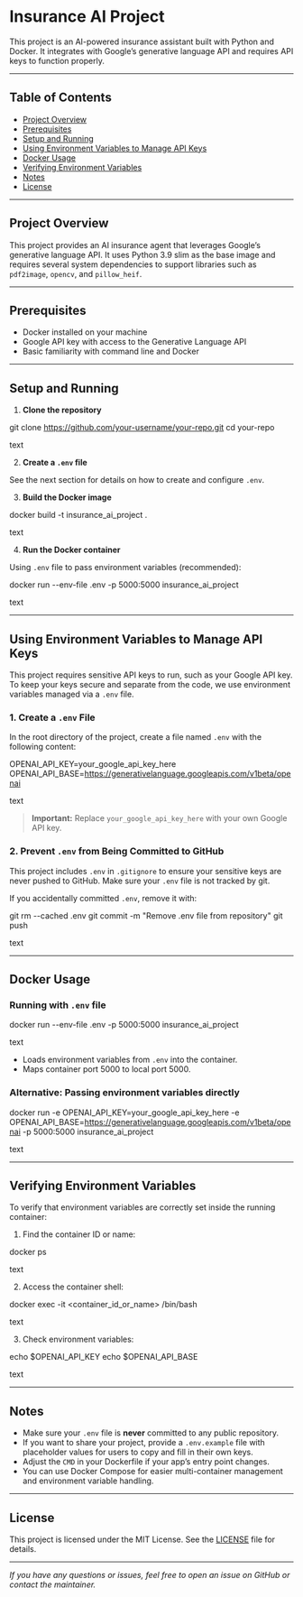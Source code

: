 # Insurance AI Project

This project is an AI-powered insurance assistant built with Python and Docker. It integrates with Google’s generative language API and requires API keys to function properly.

---

## Table of Contents

- [Project Overview](#project-overview)  
- [Prerequisites](#prerequisites)  
- [Setup and Running](#setup-and-running)  
- [Using Environment Variables to Manage API Keys](#using-environment-variables-to-manage-api-keys)  
- [Docker Usage](#docker-usage)  
- [Verifying Environment Variables](#verifying-environment-variables)  
- [Notes](#notes)  
- [License](#license)  

---

## Project Overview

This project provides an AI insurance agent that leverages Google’s generative language API. It uses Python 3.9 slim as the base image and requires several system dependencies to support libraries such as `pdf2image`, `opencv`, and `pillow_heif`.

---

## Prerequisites

- Docker installed on your machine  
- Google API key with access to the Generative Language API  
- Basic familiarity with command line and Docker  

---

## Setup and Running

1. **Clone the repository**

git clone https://github.com/your-username/your-repo.git
cd your-repo

text

2. **Create a `.env` file**

See the next section for details on how to create and configure `.env`.

3. **Build the Docker image**

docker build -t insurance_ai_project .

text

4. **Run the Docker container**

Using `.env` file to pass environment variables (recommended):

docker run --env-file .env -p 5000:5000 insurance_ai_project

text

---

## Using Environment Variables to Manage API Keys

This project requires sensitive API keys to run, such as your Google API key. To keep your keys secure and separate from the code, we use environment variables managed via a `.env` file.

### 1. Create a `.env` File

In the root directory of the project, create a file named `.env` with the following content:

OPENAI_API_KEY=your_google_api_key_here
OPENAI_API_BASE=https://generativelanguage.googleapis.com/v1beta/openai

text

> **Important:** Replace `your_google_api_key_here` with your own Google API key.

### 2. Prevent `.env` from Being Committed to GitHub

This project includes `.env` in `.gitignore` to ensure your sensitive keys are never pushed to GitHub. Make sure your `.env` file is not tracked by git.

If you accidentally committed `.env`, remove it with:

git rm --cached .env
git commit -m "Remove .env file from repository"
git push

text

---

## Docker Usage

### Running with `.env` file

docker run --env-file .env -p 5000:5000 insurance_ai_project

text

- Loads environment variables from `.env` into the container.  
- Maps container port 5000 to local port 5000.

### Alternative: Passing environment variables directly

docker run -e OPENAI_API_KEY=your_google_api_key_here -e OPENAI_API_BASE=https://generativelanguage.googleapis.com/v1beta/openai -p 5000:5000 insurance_ai_project

text

---

## Verifying Environment Variables

To verify that environment variables are correctly set inside the running container:

1. Find the container ID or name:

docker ps

text

2. Access the container shell:

docker exec -it <container_id_or_name> /bin/bash

text

3. Check environment variables:

echo $OPENAI_API_KEY
echo $OPENAI_API_BASE

text

---

## Notes

- Make sure your `.env` file is **never** committed to any public repository.  
- If you want to share your project, provide a `.env.example` file with placeholder values for users to copy and fill in their own keys.  
- Adjust the `CMD` in your Dockerfile if your app’s entry point changes.  
- You can use Docker Compose for easier multi-container management and environment variable handling.

---

## License

This project is licensed under the MIT License. See the [LICENSE](LICENSE) file for details.

---

*If you have any questions or issues, feel free to open an issue on GitHub or contact the maintainer.*